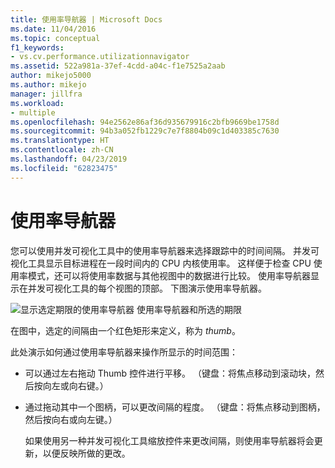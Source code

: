 ```yaml
---
title: 使用率导航器 | Microsoft Docs
ms.date: 11/04/2016
ms.topic: conceptual
f1_keywords:
- vs.cv.performance.utilizationnavigator
ms.assetid: 522a981a-37ef-4cdd-a04c-f1e7525a2aab
author: mikejo5000
ms.author: mikejo
manager: jillfra
ms.workload:
- multiple
ms.openlocfilehash: 94e2562e86af36d935679916c2bfb9669be1758d
ms.sourcegitcommit: 94b3a052fb1229c7e7f8804b09c1d403385c7630
ms.translationtype: HT
ms.contentlocale: zh-CN
ms.lasthandoff: 04/23/2019
ms.locfileid: "62823475"
---
```

# <a name="utilization-navigator"></a>使用率导航器
您可以使用并发可视化工具中的使用率导航器来选择跟踪中的时间间隔。 并发可视化工具显示目标进程在一段时间内的 CPU 内核使用率。 这样便于检查 CPU 使用率模式，还可以将使用率数据与其他视图中的数据进行比较。 使用率导航器显示在并发可视化工具的每个视图的顶部。 下图演示使用率导航器。

 ![显示选定期限的使用率导航器](../profiling/media/cvutilizationnavigator.png "CVUtilizationNavigator") 使用率导航器和所选的期限

 在图中，选定的间隔由一个红色矩形来定义，称为 *thumb*。

 此处演示如何通过使用率导航器来操作所显示的时间范围：

- 可以通过左右拖动 Thumb 控件进行平移。 （键盘：将焦点移动到滚动块，然后按向左或向右键。）

- 通过拖动其中一个图柄，可以更改间隔的程度。 （键盘：将焦点移动到图柄，然后按向右或向左键。）

  如果使用另一种并发可视化工具缩放控件来更改间隔，则使用率导航器将会更新，以便反映所做的更改。